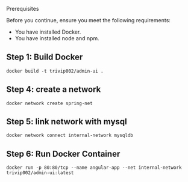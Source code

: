Prerequisites

Before you continue, ensure you meet the following requirements:

* You have installed Docker.
* You have installed node and npm.

## Step 1: Build Docker ##
    docker build -t trivip002/admin-ui .
## Step 4: create a network ##
    docker network create spring-net
## Step 5: link network with mysql ##
    docker network connect internal-network mysqldb
## Step 6: Run Docker Container ##
    docker run -p 80:80/tcp --name angular-app --net internal-network trivip002/admin-ui:latest
